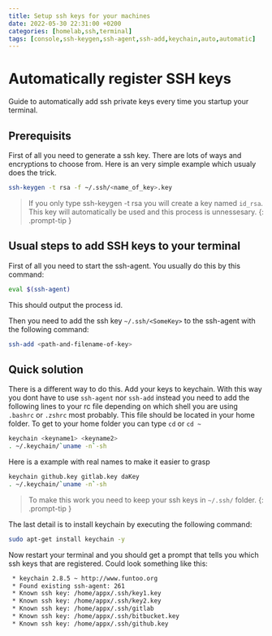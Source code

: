 ```yaml
---
title: Setup ssh keys for your machines
date: 2022-05-30 22:31:00 +0200
categories: [homelab,ssh,terminal]
tags: [console,ssh-keygen,ssh-agent,ssh-add,keychain,auto,automatic]
---
```


# Automatically register SSH keys

Guide to automatically add ssh private keys every time you startup your terminal.

## Prerequisits

First of all you need to generate a ssh key. There are lots of ways and encryptions to choose from. Here is an very simple example which usualy does the trick.

```bash
ssh-keygen -t rsa -f ~/.ssh/<name_of_key>.key
```

> If you only type ssh-keygen -t rsa you will create a key named `id_rsa`. This key will automatically be used and this process is unnessesary.
{: .prompt-tip }

## Usual steps to add SSH keys to your terminal
First of all you need to start the ssh-agent. You usually do this by this command:

```bash
eval $(ssh-agent)
```

This should output the process id.

Then you need to add the ssh key `~/.ssh/<SomeKey>` to the ssh-agent with the following command:

```bash
ssh-add <path-and-filename-of-key>
```

## Quick solution

There is a different way to do this. Add your keys to keychain. With this way you dont have to use `ssh-agent` nor `ssh-add` instead you need to add the following lines to your rc file depending on which shell you are using `.bashrc` or `.zshrc` most probably. This file should be located in your home folder. To get to your home folder you can type `cd` or `cd ~`

```bash
keychain <keyname1> <keyname2>
. ~/.keychain/`uname -n`-sh
```

Here is a example with real names to make it easier to grasp

```bash
keychain github.key gitlab.key daKey
. ~/.keychain/`uname -n`-sh
```

> To make this work you need to keep your ssh keys in `~/.ssh/` folder.
{: .prompt-tip }

The last detail is to install keychain by executing the following command:

```bash
sudo apt-get install keychain -y
```

Now restart your terminal and you should get a prompt that tells you which ssh keys that are registered. Could look something like this:

```bash
 * keychain 2.8.5 ~ http://www.funtoo.org
 * Found existing ssh-agent: 261
 * Known ssh key: /home/appx/.ssh/key1.key
 * Known ssh key: /home/appx/.ssh/key2.key
 * Known ssh key: /home/appx/.ssh/gitlab
 * Known ssh key: /home/appx/.ssh/bitbucket.key
 * Known ssh key: /home/appx/.ssh/github.key
```